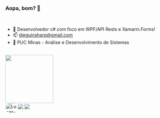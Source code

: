 ### Aopa, bom? 👋
<br>

- 🤔 Desenvolvedor c# com foco em WPF/API Rests e Xamarin.Forms!
- 📫 dieguinsharp@gmail.com
- 📘 PUC Minas - Análise e Desenvolvimento de Sistemas
<br>

<div>
  <img height="150em" src="https://github-readme-stats.vercel.app/api?username=LucasCNS&show_icons=true&theme=algolia&include_all_commits=true&count_private=true%22/%3E
  <img height="150em" src="https://github-readme-stats.vercel.app/api/top-langs/?username=LucasCNS&layout=compact&langs_count=16&theme=algolia%22/%3E
</div>

<div style="display: inline_block"><br>
  <img align="center" alt="Lucas-HTML" height="30" width="40" src="https://raw.githubusercontent.com/devicons/devicon/master/icons/html5/html5-original.svg%22%3E
  <img align="center" alt="Lucas-CSS" height="30" width="40" src="https://raw.githubusercontent.com/devicons/devicon/master/icons/css3/css3-original.svg%22%3E
  <img align="center" alt="Lucas-Js" height="30" width="40" src="https://raw.githubusercontent.com/devicons/devicon/master/icons/javascript/javascript-plain.svg%22%3E
  <img align="right" alt="Rafa-pic" height="150" style="border-radius:50px;" src="https://i.picasion.com/pic91/c34fb38723661969423dd321c17d307f.gif%22%3E
</div>

  ##
 
<div> 
  <a href="https://www.instagram.com/diego.stui" target="_blank"><img src="https://img.shields.io/badge/-Instagram-%23E4405F?style=for-the-badge&logo=instagram&logoColor=white" target="_blank"></a>
  <a href="https://www.linkedin.com/in/diego-menezes-1913451b7/" target="_blank"><img src="https://img.shields.io/badge/-LinkedIn-%230077B5?style=for-the-badge&logo=linkedin&logoColor=white" target="_blank"></a>
 </div>
